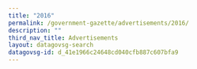 ```yaml
---
title: "2016"
permalink: /government-gazette/advertisements/2016/
description: ""
third_nav_title: Advertisements
layout: datagovsg-search
datagovsg-id: d_41e1966c24648cd040cfb887c607bfa9
---
```

